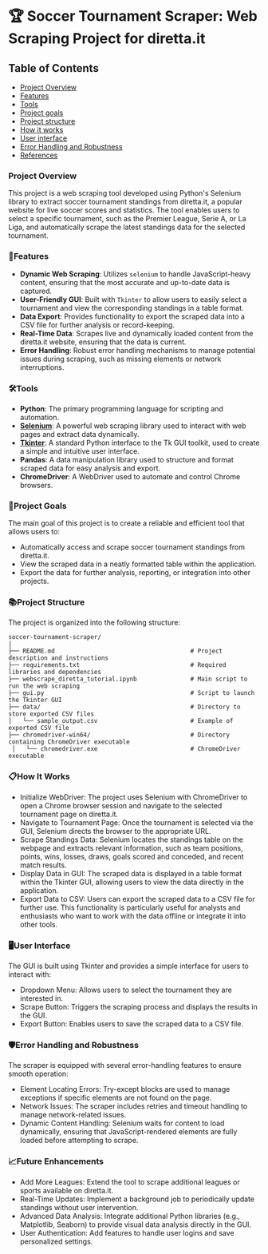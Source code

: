 # 🏆 Soccer Tournament Scraper: Web Scraping Project for diretta.it

## Table of Contents
- [Project Overview](#project-overview)
- [Features](#features)
- [Tools](#tools)
- [Project goals](#project-goals)
- [Project structure](#project-structure)
- [How it works](#how-it-works)
- [User interface](#user-interface)
- [Error Handling and Robustness](#error-handling-and-robustness)
- [References](#references)

### Project Overview
This project is a web scraping tool developed using Python's Selenium library to extract soccer tournament standings from diretta.it, a popular website for live soccer scores and statistics. The tool enables users to select a specific tournament, such as the Premier League, Serie A, or La Liga, and automatically scrape the latest standings data for the selected tournament.
 
### 🚀Features
- **Dynamic Web Scraping**: Utilizes `selenium` to handle JavaScript-heavy content, ensuring that the most accurate and up-to-date data is captured.
- **User-Friendly GUI**: Built with `Tkinter` to allow users to easily select a tournament and view the corresponding standings in a table format.
- **Data Export**: Provides functionality to export the scraped data into a CSV file for further analysis or record-keeping.
- **Real-Time Data**: Scrapes live and dynamically loaded content from the diretta.it website, ensuring that the data is current.
- **Error Handling**: Robust error handling mechanisms to manage potential issues during scraping, such as missing elements or network interruptions.

### 🛠️Tools
- **Python**: The primary programming language for scripting and automation.
- [**Selenium**](https://selenium-python.readthedocs.io/): A powerful web scraping library used to interact with web pages and extract data dynamically.
- [**Tkinter**](https://docs.python.org/3/library/tkinter.html): A standard Python interface to the Tk GUI toolkit, used to create a simple and intuitive user interface.
- **Pandas**: A data manipulation library used to structure and format scraped data for easy analysis and export.
- **ChromeDriver**: A WebDriver used to automate and control Chrome browsers.

### 🎯Project Goals
The main goal of this project is to create a reliable and efficient tool that allows users to:

- Automatically access and scrape soccer tournament standings from diretta.it.
- View the scraped data in a neatly formatted table within the application.
- Export the data for further analysis, reporting, or integration into other projects.
### 📚Project Structure
The project is organized into the following structure:

```plaintext
soccer-tournament-scraper/
│
├── README.md                                      # Project description and instructions
├── requirements.txt                               # Required libraries and dependencies
├── webscrape_diretta_tutorial.ipynb               # Main script to run the web scraping
├── gui.py                                         # Script to launch the Tkinter GUI
├── data/                                          # Directory to store exported CSV files
│   └── sample_output.csv                          # Example of exported CSV file
├── chromedriver-win64/                            # Directory containing ChromeDriver executable
 │   └── chromedriver.exe                          # ChromeDriver executable
```

### 📋How It Works
- Initialize WebDriver: The project uses Selenium with ChromeDriver to open a Chrome browser session and navigate to the selected tournament page on diretta.it.
- Navigate to Tournament Page: Once the tournament is selected via the GUI, Selenium directs the browser to the appropriate URL.
- Scrape Standings Data: Selenium locates the standings table on the webpage and extracts relevant information, such as team positions, points, wins, losses, draws, goals scored and conceded, and recent match results.
- Display Data in GUI: The scraped data is displayed in a table format within the Tkinter GUI, allowing users to view the data directly in the application.
- Export Data to CSV: Users can export the scraped data to a CSV file for further use. This functionality is particularly useful for analysts and enthusiasts who want to work with the data offline or integrate it into other tools.
### 🖥️User Interface
The GUI is built using Tkinter and provides a simple interface for users to interact with:

- Dropdown Menu: Allows users to select the tournament they are interested in.
- Scrape Button: Triggers the scraping process and displays the results in the GUI.
- Export Button: Enables users to save the scraped data to a CSV file.

### 🛡️Error Handling and Robustness
The scraper is equipped with several error-handling features to ensure smooth operation:

- Element Locating Errors: Try-except blocks are used to manage exceptions if specific elements are not found on the page.
- Network Issues: The scraper includes retries and timeout handling to manage network-related issues.
- Dynamic Content Handling: Selenium waits for content to load dynamically, ensuring that JavaScript-rendered elements are fully loaded before attempting to scrape.
### 📈Future Enhancements
- Add More Leagues: Extend the tool to scrape additional leagues or sports available on diretta.it.
- Real-Time Updates: Implement a background job to periodically update standings without user intervention.
- Advanced Data Analysis: Integrate additional Python libraries (e.g., Matplotlib, Seaborn) to provide visual data analysis directly in the GUI.
- User Authentication: Add features to handle user logins and save personalized settings.
